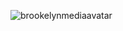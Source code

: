 ![brookelynmediaavatar](https://avatars0.githubusercontent.com/u/69438959?s=400&u=1490e36f39f1c98747aab567c12eb22fa32ec1be&v=4)
